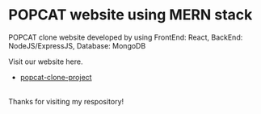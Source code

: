 # POPCAT website using MERN stack

POPCAT clone website developed by using FrontEnd: React, BackEnd: NodeJS/ExpressJS, Database: MongoDB


Visit our website here.
- [popcat-clone-project](https://popcat-clone-project.vercel.app/)


<br>
Thanks for visiting my respository!
